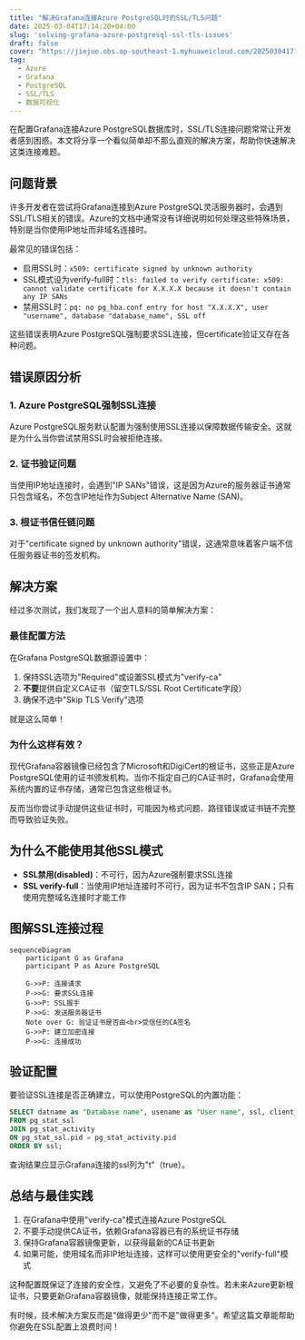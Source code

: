```yaml
---
title: "解决Grafana连接Azure PostgreSQL时的SSL/TLS问题"
date: 2025-03-04T17:14:20+04:00
slug: 'solving-grafana-azure-postgresql-ssl-tls-issues'
draft: false
cover: "https://jiejue.obs.ap-southeast-1.myhuaweicloud.com/20250304171719989.webp"
tag:
  - Azure
  - Grafana
  - PostgreSQL
  - SSL/TLS
  - 数据可视化
---
```


在配置Grafana连接Azure PostgreSQL数据库时，SSL/TLS连接问题常常让开发者感到困惑。本文将分享一个看似简单却不那么直观的解决方案，帮助你快速解决这类连接难题。

<!--more-->

## 问题背景

许多开发者在尝试将Grafana连接到Azure PostgreSQL灵活服务器时，会遇到SSL/TLS相关的错误。Azure的文档中通常没有详细说明如何处理这些特殊场景，特别是当你使用IP地址而非域名连接时。

最常见的错误包括：

- 启用SSL时：`x509: certificate signed by unknown authority`
- SSL模式设为verify-full时：`tls: failed to verify certificate: x509: cannot validate certificate for X.X.X.X because it doesn't contain any IP SANs`
- 禁用SSL时：`pq: no pg_hba.conf entry for host "X.X.X.X", user "username", database "database_name", SSL off`

这些错误表明Azure PostgreSQL强制要求SSL连接，但certificate验证又存在各种问题。

## 错误原因分析

### 1. Azure PostgreSQL强制SSL连接

Azure PostgreSQL服务默认配置为强制使用SSL连接以保障数据传输安全。这就是为什么当你尝试禁用SSL时会被拒绝连接。

### 2. 证书验证问题

当使用IP地址连接时，会遇到"IP SANs"错误，这是因为Azure的服务器证书通常只包含域名，不包含IP地址作为Subject Alternative Name (SAN)。

### 3. 根证书信任链问题

对于"certificate signed by unknown authority"错误，这通常意味着客户端不信任服务器证书的签发机构。

## 解决方案

经过多次测试，我们发现了一个出人意料的简单解决方案：

### 最佳配置方法

在Grafana PostgreSQL数据源设置中：

1. 保持SSL选项为"Required"或设置SSL模式为"verify-ca"
2. **不要**提供自定义CA证书（留空TLS/SSL Root Certificate字段）
3. 确保不选中"Skip TLS Verify"选项

就是这么简单！

### 为什么这样有效？

现代Grafana容器镜像已经包含了Microsoft和DigiCert的根证书，这些正是Azure PostgreSQL使用的证书颁发机构。当你不指定自己的CA证书时，Grafana会使用系统内置的证书存储，通常已包含这些根证书。

反而当你尝试手动提供这些证书时，可能因为格式问题、路径错误或证书链不完整而导致验证失败。

## 为什么不能使用其他SSL模式

- **SSL禁用(disabled)**：不可行，因为Azure强制要求SSL连接
- **SSL verify-full**：当使用IP地址连接时不可行，因为证书不包含IP SAN；只有使用完整域名连接时才能工作

## 图解SSL连接过程

```mermaid
sequenceDiagram
    participant G as Grafana
    participant P as Azure PostgreSQL
    
    G->>P: 连接请求
    P->>G: 要求SSL连接
    G->>P: SSL握手
    P->>G: 发送服务器证书
    Note over G: 验证证书是否由<br>受信任的CA签名
    G->>P: 建立加密连接
    P->>G: 连接成功
```

## 验证配置

要验证SSL连接是否正确建立，可以使用PostgreSQL的内置功能：

```sql
SELECT datname as "Database name", usename as "User name", ssl, client_addr, application_name, backend_type
FROM pg_stat_ssl
JOIN pg_stat_activity
ON pg_stat_ssl.pid = pg_stat_activity.pid
ORDER BY ssl;
```

查询结果应显示Grafana连接的ssl列为"t"（true）。

## 总结与最佳实践

1. 在Grafana中使用"verify-ca"模式连接Azure PostgreSQL
2. 不要手动提供CA证书，依赖Grafana容器已有的系统证书存储
3. 保持Grafana容器镜像更新，以获得最新的CA证书更新
4. 如果可能，使用域名而非IP地址连接，这样可以使用更安全的"verify-full"模式

这种配置既保证了连接的安全性，又避免了不必要的复杂性。若未来Azure更新根证书，只要更新Grafana容器镜像，就能保持连接正常工作。

有时候，技术解决方案反而是"做得更少"而不是"做得更多"。希望这篇文章能帮助你避免在SSL配置上浪费时间！
